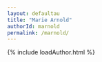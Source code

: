 ```yaml
---
layout: defaultau
title: "Marie Arnold"
authorId: marnold
permalink: /marnold/
---
```

{% include loadAuthor.html %}
<script>
    $(document).ready(function(){
        showAuthorBio('{{ page.authorId }}');
   });
</script>